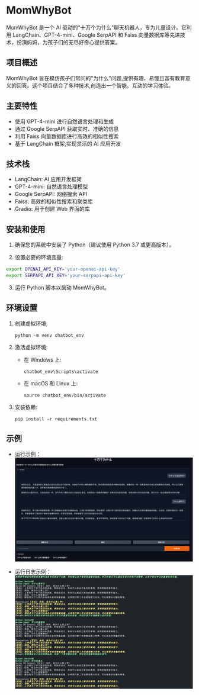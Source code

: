 # MomWhyBot

MomWhyBot 是一个 AI 驱动的"十万个为什么"聊天机器人，专为儿童设计。它利用 LangChain、GPT-4-mini、Google SerpAPI 和 Faiss 向量数据库等先进技术，扮演妈妈，为孩子们的无尽好奇心提供答案。

## 项目概述

MomWhyBot 旨在模仿孩子们常问的"为什么"问题,提供有趣、易懂且富有教育意义的回答。这个项目结合了多种技术,创造出一个智能、互动的学习体验。

## 主要特性

- 使用 GPT-4-mini 进行自然语言处理和生成
- 通过 Google SerpAPI 获取实时、准确的信息
- 利用 Faiss 向量数据库进行高效的相似性搜索
- 基于 LangChain 框架,实现灵活的 AI 应用开发

## 技术栈

- LangChain: AI 应用开发框架
- GPT-4-mini: 自然语言处理模型
- Google SerpAPI: 网络搜索 API
- Faiss: 高效的相似性搜索和聚类库
- Gradio: 用于创建 Web 界面的库

## 安装和使用

1. 确保您的系统中安装了 Python（建议使用 Python 3.7 或更高版本）。

2. 设置必要的环境变量:
```bash
export OPENAI_API_KEY='your-openai-api-key'
export SERPAPI_API_KEY='your-serpapi-api-key'
```
3. 运行 Python 脚本以启动 MomWhyBot。

## 环境设置

1. 创建虚拟环境:
   ```
   python -m venv chatbot_env
   ```

2. 激活虚拟环境:
   - 在 Windows 上:
     ```
     chatbot_env\Scripts\activate
     ```
   - 在 macOS 和 Linux 上:
     ```
     source chatbot_env/bin/activate
     ```

3. 安装依赖:
   ```
   pip install -r requirements.txt
   ```
## 示例
- 运行示例：
![demo](./demo_1.jpg)

- 运行日志示例：
![log](./run_log.jpg)